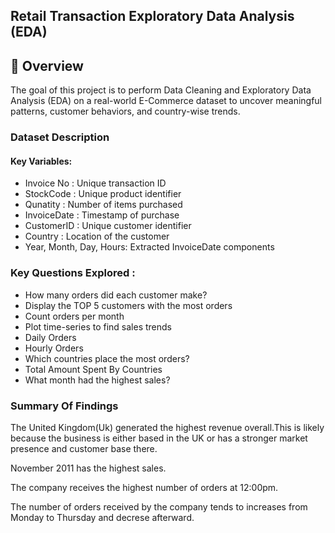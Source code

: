 ## Retail Transaction Exploratory Data Analysis (EDA)

## 🧾 Overview

The goal of this project is to perform Data Cleaning and Exploratory Data Analysis (EDA) on a real-world E-Commerce dataset to uncover meaningful patterns, customer behaviors, and country-wise trends.

 ### Dataset Description

#### Key Variables:
  - Invoice No : Unique transaction ID
  - StockCode : Unique product identifier
  - Qunatity : Number of items purchased
  - InvoiceDate : Timestamp of purchase
  - CustomerID : Unique customer identifier
  - Country : Location of the customer
  - Year, Month, Day, Hours: Extracted InvoiceDate components

### Key Questions Explored :

- How many orders did each customer make?
- Display the TOP 5 customers with the most orders
- Count orders per month
- Plot time-series to find sales trends
- Daily Orders
- Hourly Orders
- Which countries place the most orders?
- Total Amount Spent By Countries
- What month had the highest sales?


### Summary Of Findings

The United Kingdom(Uk) generated the highest revenue overall.This is likely because the business is either based in the UK or 
has a stronger market presence and customer base there.

November 2011 has the highest sales.

The company receives the highest number of orders at 12:00pm.

The number of orders received by the company tends to increases from Monday to Thursday and decrese afterward.


